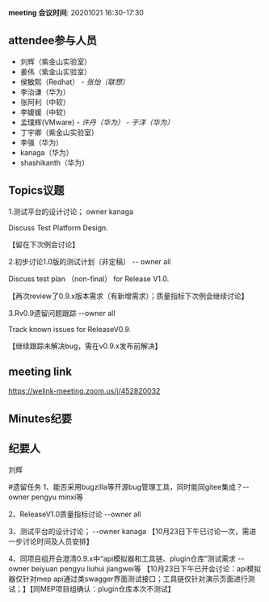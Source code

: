 **meeting 会议时间**: 20201021 16:30-17:30

## attendee参与人员
- 刘辉（紫金山实验室）
- 姜伟（紫金山实验室）
- 侯敏熙（Redhat）
 _- 张怡（联想）_ 
- 李治谦（华为）
- 张阿利（中软）
- 李媛媛（中软）
- 孟璞辉(VMware) 
 _- 许丹（华为）_ 
 _- 于洋（华为）_ 
- 丁宇卿（紫金山实验室）
- 李强（华为）
- kanaga（华为）
- shashikanth（华为）

## Topics议题
1.测试平台的设计讨论； owner kanaga

Discuss Test Platform Design.

【留在下次例会讨论】

2.初步讨论1.0版的测试计划（非定稿） -- owner all

Discuss test plan （non-final） for Release V1.0.

【再次review了0.9.x版本需求（有新增需求）；质量指标下次例会继续讨论】

3.Rv0.9遗留问题跟踪 --owner all

Track known issues for ReleaseV0.9.

【继续跟踪未解决bug，需在v0.9.x发布前解决】

## meeting link
https://welink-meeting.zoom.us/j/452820032

## Minutes纪要
## 纪要人
刘辉

#遗留任务
1、能否采用bugzilla等开源bug管理工具，同时能同gitee集成？--owner pengyu minxi等

2、ReleaseV1.0质量指标讨论 --owner all

3、测试平台的设计讨论； --owner kanaga
【10月23日下午已讨论一次，需进一步讨论时间及人员安排】

4、同项目组开会澄清0.9.x中“api模拟器和工具链、plugin仓库”测试需求 --owner beiyuan pengyu liuhui jiangwei等
【10月23日下午已开会讨论：api模拟器仅针对mep api通过类swagger界面测试接口；工具链仅针对演示页面进行测试；】【同MEP项目组确认：plugin仓库本次不测试】